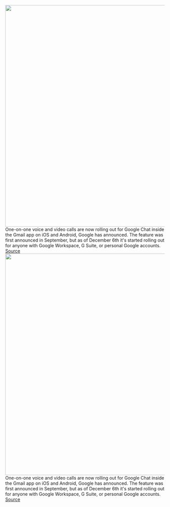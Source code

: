 <img src='https://cdn.vox-cdn.com/thumbor/zca6s88UA_B6CR7E40-QLYvu0NY=/0x0:1629x1086/1200x800/filters:focal(685x413:945x673)/cdn.vox-cdn.com/uploads/chorus_image/image/70238700/gmail_calls.0.jpg' width='700px' /><br/>
One-on-one voice and video calls are now rolling out for Google Chat inside the Gmail app on iOS and Android, Google has announced. The feature was first announced in September, but as of December 6th it's started rolling out for anyone with Google Workspace, G Suite, or personal Google accounts.
<a href='https://www.theverge.com/2021/12/7/22821985/gmail-audio-video-calls-google-chat-meet'> Source <a/><img src='https://cdn.vox-cdn.com/thumbor/zca6s88UA_B6CR7E40-QLYvu0NY=/0x0:1629x1086/1200x800/filters:focal(685x413:945x673)/cdn.vox-cdn.com/uploads/chorus_image/image/70238700/gmail_calls.0.jpg' width='700px' /><br/>
One-on-one voice and video calls are now rolling out for Google Chat inside the Gmail app on iOS and Android, Google has announced. The feature was first announced in September, but as of December 6th it's started rolling out for anyone with Google Workspace, G Suite, or personal Google accounts.
<a href='https://www.theverge.com/2021/12/7/22821985/gmail-audio-video-calls-google-chat-meet'> Source <a/>